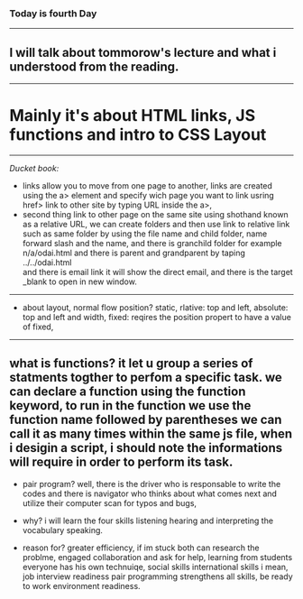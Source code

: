 ### Today is fourth Day

---

## **I will talk about tommorow's lecture and what i understood from the reading.**

---

# Mainly it's about HTML links, JS functions and intro to CSS **Layout**

---

_Ducket book:_

- links allow you to move from one page to another, links are created using the a> element and specify wich page you want to link usring href>
  link to other site by typing URL inside the a>,
- second thing link to other page on the same site using shothand known as a relative URL, we can create folders and then use link to relative link such as same folder by using the file name and child folder, name forward slash and the name, and there is granchild folder for example n/a/odai.html and there is parent and grandparent by taping ../../odai.html <br />
  and there is email link it will show the direct email, and there is the target \_blank to open in new window.

---

- about layout, normal flow position? static, rlative: top and left, absolute: top and left and width, fixed: reqires the position propert to have a value of fixed,<br />

---

## what is functions? it let u group a series of statments togther to perfom a specific task. we can declare a function using the function keyword, to run in the function we use the function name followed by parentheses we can call it as many times within the same js file, when i desigin a script, i should note the informations will require in order to perform its task.

- pair program? well, there is the driver who is responsable to write the codes and there is navigator who thinks about what comes next and utilize their computer scan for typos and bugs,<br />
- why? i will learn the four skills listening hearing and interpreting the vocabulary speaking.

- reason for? greater efficiency, if im stuck both can research the problme, engaged collaboration and ask for help, learning from students everyone has his own technuiqe, social skills international skills i mean,<br /> job interview readiness pair programming strengthens all skills, be ready to work environment readiness.
